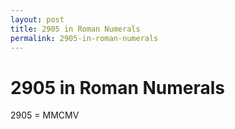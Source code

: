 ```yaml
---
layout: post
title: 2905 in Roman Numerals
permalink: 2905-in-roman-numerals
---
```


# 2905 in Roman Numerals

2905 = MMCMV
